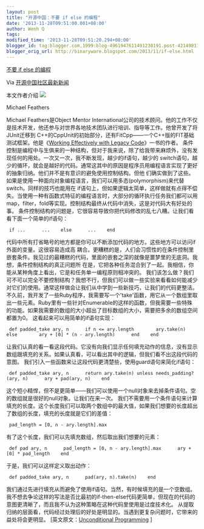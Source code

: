 ```yaml
---
layout: post
title: "开源中国：不要 if else 的编程"
date: '2013-11-28T09:51:00.001+08:00'
author: Wenh Q
tags:
modified_time: '2013-11-28T09:51:20.294+08:00'
blogger_id: tag:blogger.com,1999:blog-4961947611491238191.post-4214981172744960762
blogger_orig_url: http://binaryware.blogspot.com/2013/11/if-else.html
---
```


[不要 if else
的编程](http://www.oschina.net/news/46329/unconditional-programming)

Via [开源中国社区最新新闻](http://www.oschina.net/?from=rss)

本文作者介绍
![](http://static.oschina.net/uploads/img/201311/27080509_5ugf.jpg)

Michael Feathers

Michael Feathers是Object Mentor
International公司的技术顾问。他的工作不仅是技术开发，他还参与对世界各地技术团队进行培训、指导等工作。他曾开发了将JUnit迁移到
C++的CppUnit的初始部分，还有FitCpp——一个C++版的FIT基础测试框架。他是《[Working
Effectively with Legacy Code](http://t.cn/8kwfpKm)》一书的作者。
条件控制是编程中与生俱来的一种结构，但对于我来说，除了给我带来麻烦外，没有发现任何的用处。一次又一次，我不断发现，越少的if语句，越少的
switch语句，越少的循环，就会是越好的代码。通常这其中的原因是程序员用编程语言实现了更好的抽象归纳。他们并不是有意识的避免使用控制结构。但他
们确实做到了这些。
如果是使用一种面向对象编程语言，我们可以用多态(polymorphism)来代替switch。同样的技巧也能用在
if语句上，但如果逻辑太简单，这样做就有点得不偿失。当使用一种有函数式特征的编程语言时，大部分的循环执行任务我们都可以用
map，filter，fold等实现。控制结构最终从代码中消失，这是对代码大有好处的事。
条件控制结构的问题是，它很容易导致你把代码修改的乱七八糟。让我们看看下面一个简单的if语句：

     if ...      ...    else      ...    end

代码中所有打省略号的地方都是你可以不断添加代码的地方。这些地方可以访问if外面的变量。这很容易造成高
耦合。更糟糕的是，人们会习惯性的在条件控制里嵌套条件。我见过的最糟糕的代码，里面的嵌套之深的就像是噩梦里的无底洞。我想，条件控制结构的真正问题所
在是，它把各种任务混合到了一起。我相信，你能从某种角度上看出，它是和任务单一编程原则相冲突的。
我们该怎么做？我们可不可以完全不要控制结构？我想不行，但我们可以做一些实验来看看如何能减少对它们的使用。通常这样做会让我们从中学到一些新技巧，让我们的代码更整洁。
不久前，我开发了一些Ruby程序，我需要写一个'take'函数，用它从一个数组里取出一些元素。Ruby里有一些针对Enumerable的这样的函数，但我需要一些特殊的功能。如果我需要的数组的大小超出了目标数组的大小，需要把多余的数组空间都置为0。
这看起来可以用简单的if语句实现：

     def padded_take ary, n      if n <= ary.length        ary.take(n)      else        ary + [0] * (n - ary.length)      end    end

让我们认真的看一看这段代码。它没有向我们显示任何填充动作的信息，没有显示数组跟填充的关系。如果认真看，可以看出其中的逻辑，但我们看不出这段代码的意图。
我们引入一些函数来让这段代码更清楚些，使用guard语句来简化if语句：

     def padded_take ary, n      return ary.take(n) unless needs_padding?(ary, n)      ary + pad(ary, n)    end

这个短小精悍，但不是更简单——我们可以使用一个null对象来去掉条件语句。空的数组就是很好的null对象。让我们在来一次。
我们不需要用一个条件语句来计算填充的长度。这个长度我们可以取两个数组中的最大值，如果我们想要的长度超出了数组的长度，填充的长度就是它们的差值：

     pad_length = [0, n - ary.length].max

有了这个长度，我们可以先填充数组，然后取出我们想要的元素：

     def pad ary, n      pad_length = [0, n - ary.length].max      ary + [0] * pad_length    end

于是，我们可以这样定义取出动作：

     def padded_take ary, n      pad(ary, n).take(n)    end

我们通过先进行填充从而避免了使用if语句。当然，有时候填充的是一个空数组。
我不想去争论这样的写法是否比最初的if-then-else代码更简单，但现在的代码的意图更清晰了，而且我不认为这种策略在这种代码里使用是过度技术化。
从提取归纳的层面看，代码经过处理后的好处是明显的。当遇到更复杂问题时，它带来的益处将会更明显。
[英文原文：[Unconditional
Programming](http://michaelfeathers.typepad.com/michael_feathers_blog/2013/11/unconditional-programming.html)
]
